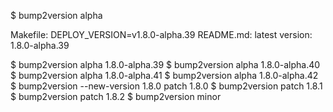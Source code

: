 
$ bump2version alpha

Makefile: DEPLOY_VERSION=v1.8.0-alpha.39
README.md: latest version: 1.8.0-alpha.39


$ bump2version alpha
1.8.0-alpha.39
$ bump2version alpha
1.8.0-alpha.40
$ bump2version alpha
1.8.0-alpha.41
$ bump2version alpha
1.8.0-alpha.42
$ bump2version --new-version 1.8.0 patch
1.8.0
$ bump2version patch
1.8.1
$ bump2version patch
1.8.2
$ bump2version minor
